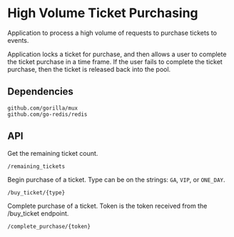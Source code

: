 # High Volume Ticket Purchasing

Application to process a high volume of requests to purchase tickets to events.

Application locks a ticket for purchase, and then allows a user to complete the ticket purchase in a time frame. If the user fails to complete the ticket purchase, then the ticket is released back into the pool.

## Dependencies

    github.com/gorilla/mux
    github.com/go-redis/redis


## API

Get the remaining ticket count.

    /remaining_tickets

Begin purchase of a ticket. Type can be on the strings: `GA`, `VIP`, or `ONE_DAY`.

    /buy_ticket/{type}

Complete purchase of a ticket. Token is the token received from the /buy_ticket endpoint.

    /complete_purchase/{token}
